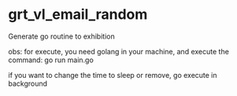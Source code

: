 # grt_vl_email_random

Generate go routine to exhibition

obs: for execute, you need golang in your machine, and execute the command: go run main.go

if you want to change the time to sleep or remove, go execute in background